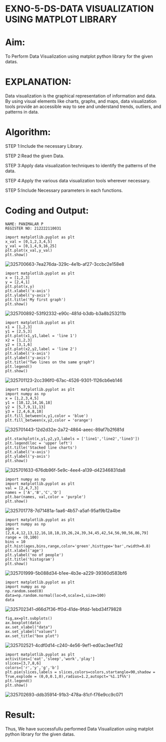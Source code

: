 # EXNO-5-DS-DATA VISUALIZATION USING MATPLOT LIBRARY

# Aim:
  To Perform Data Visualization using matplot python library for the given datas.

# EXPLANATION:
Data visualization is the graphical representation of information and data. By using visual elements like charts, graphs, and maps, data visualization tools provide an accessible way to see and understand trends, outliers, and patterns in data.

# Algorithm:
STEP 1:Include the necessary Library.

STEP 2:Read the given Data.

STEP 3:Apply data visualization techniques to identify the patterns of the data.

STEP 4:Apply the various data visualization tools wherever necessary.

STEP 5:Include Necessary parameters in each functions.

# Coding and Output:
```
NAME: PANIMALAR P
REGISTER NO: 212222110031
```
 ```
import matplotlib.pyplot as plt
x_val = [0,1,2,3,4,5]
y_val = [0,1,4,9,16,25]
plt.plot(x_val,y_val)
plt.show()
```

![325700663-7ea276da-329c-4e1b-af27-3ccbc2e158e8](https://github.com/user-attachments/assets/014d4218-80c9-4d25-9c77-a5e503519eff)
```
import matplotlib.pyplot as plt
x = [1,2,3]
y = [2,4,1]
plt.plot(x,y)
plt.xlabel('x-axis')
plt.ylabel('y-axis')
plt.title('My first graph')
plt.show()
```
![325700892-53f92332-e90c-481d-b3db-b3a8b253211b](https://github.com/user-attachments/assets/e2b0d4e5-eea8-45f3-a2f4-30831a2c2733)
```
import matplotlib.pyplot as plt
x1 = [1,2,3]
y1 = [2,5,3]
plt.plot(x1,y1,label = 'line 1')
x2 = [1,2,3]
y2 = [3,1,6]
plt.plot(x2,y2,label = 'line 2')
plt.xlabel('x-axis')
plt.ylabel('y-axis')
plt.title("Two lines on the same graph")
plt.legend()
plt.show()
```
![325701123-2cc396f0-67ac-4526-9301-1126cb6eb146](https://github.com/user-attachments/assets/992ac100-fe98-42b4-bb2b-5ec5bc0459cf)

```
import matplotlib.pyplot as plt
import numpy as np
x = [1,2,3,4,5]
y1 = [10,12,14,16,18]
y2 = [5,7,9,11,13]
y3 = [2,4,6,8,10]
plt.fill_between(x,y1,color = 'blue')
plt.fill_between(x,y2,color = 'orange')
```
![325701443-12d2d32e-2a72-4864-aeec-89af7b2f681d](https://github.com/user-attachments/assets/cb071843-0c56-4e1b-803b-abb2dad69c8a)
```
plt.stackplot(x,y1,y2,y3,labels = ['line1','line2','line3'])
plt.legend(loc = 'upper left')
plt.title('Stacked line charts')
plt.xlabel('x-axis')
plt.ylabel('y-axis')
plt.show()
```
![325701633-676db96f-5e9c-4ee4-a139-d42346831da8](https://github.com/user-attachments/assets/1ca99150-7829-4de6-b6e3-b6b6875ace31)
```
import numpy as np
import matplotlib.pyplot as plt
val = [2,4,7,3]
names = ['A','B','C','D']
plt.bar(names, val,color = 'purple')
plt.show()
```
![325701778-7d71481a-1aa6-4b57-a5af-95af9b12a4be](https://github.com/user-attachments/assets/598c927c-e7a2-4032-9b54-3573506bb102)
```
import matplotlib.pyplot as plt
import numpy as np
ages = [2,6,4,12,13,12,16,18,18,19,26,24,39,34,45,42,54,56,90,56,86,79]
range = (0,100)
bins = 10
plt.hist(ages,bins,range,color='green',histtype='bar',rwidth=0.8)
plt.xlabel('age')
plt.ylabel('no of people')
plt.title('histogram')
plt.show()
```
![325701999-5b088d34-b1ee-4b3e-a229-39360d583bf6](https://github.com/user-attachments/assets/2a5b0f29-3c92-48af-8599-150ac6ebe6d6)
```
import matplotlib.pyplot as plt
import numpy as np
np.random.seed(0)
data=np.random.normal(loc=0,scale=1,size=100)
data
```
![325702341-d66d7f36-ff0d-41de-9fdd-1ebd34f79828](https://github.com/user-attachments/assets/70cba769-de61-4e41-b8e1-b815712f98e9)
```
fig,ax=plt.subplots()
ax.boxplot(data)
ax.set_xlabel("data")
ax.set_ylabel("values")
ax.set_title("box plot")
```
![325702521-4cdf0d14-c240-4e56-9ef1-ed0ac3eef7d2](https://github.com/user-attachments/assets/5029184f-4ec3-45d0-8730-90dd65d3f718)
```
import matplotlib.pyplot as plt
activities=['eat','sleep','work','play']
slices=[3,7,8,6]
colors=['r','y','g','b']
plt.pie(slices,labels = slices,colors=colors,startangle=90,shadow = True,explode = (0,0,0.1,0),radius=1.2,autopct='%1.1f%%')
plt.legend()
plt.show()
```
![325702693-ddb35914-91b3-478a-81cf-f76e9cc9c071](https://github.com/user-attachments/assets/7137a01b-204d-4446-b56e-0c712adb28f7)








# Result:
 Thus, We have successfullu performed Data Visualization using matplot python library for the given datas.

